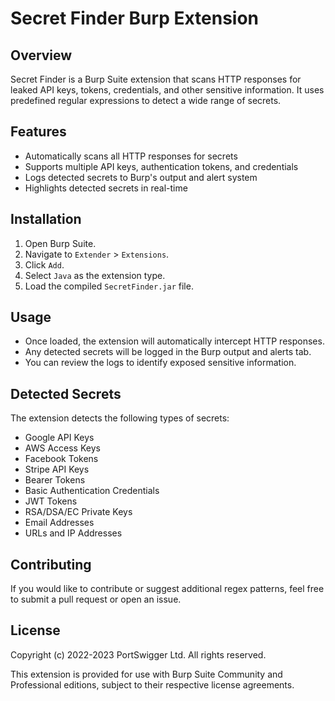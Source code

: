 # Secret Finder Burp Extension

## Overview
Secret Finder is a Burp Suite extension that scans HTTP responses for leaked API keys, tokens, credentials, and other sensitive information. It uses predefined regular expressions to detect a wide range of secrets.

## Features
- Automatically scans all HTTP responses for secrets
- Supports multiple API keys, authentication tokens, and credentials
- Logs detected secrets to Burp's output and alert system
- Highlights detected secrets in real-time

## Installation
1. Open Burp Suite.
2. Navigate to `Extender` > `Extensions`.
3. Click `Add`.
4. Select `Java` as the extension type.
5. Load the compiled `SecretFinder.jar` file.

## Usage
- Once loaded, the extension will automatically intercept HTTP responses.
- Any detected secrets will be logged in the Burp output and alerts tab.
- You can review the logs to identify exposed sensitive information.

## Detected Secrets
The extension detects the following types of secrets:
- Google API Keys
- AWS Access Keys
- Facebook Tokens
- Stripe API Keys
- Bearer Tokens
- Basic Authentication Credentials
- JWT Tokens
- RSA/DSA/EC Private Keys
- Email Addresses
- URLs and IP Addresses

## Contributing
If you would like to contribute or suggest additional regex patterns, feel free to submit a pull request or open an issue.

## License
Copyright (c) 2022-2023 PortSwigger Ltd. All rights reserved.

This extension is provided for use with Burp Suite Community and Professional editions, subject to their respective license agreements.

